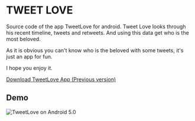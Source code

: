 TWEET LOVE
======

Source code of the app TweetLove for android.
Tweet Love looks through his recent timeline, tweets and retweets. And using this data get who is the most beloved.

As it is obvious you can't know who is the beloved with some tweets, it's just an app for fun.


I hope you enjoy it.

[Download TweetLove App (Previous version)](https://play.google.com/store/apps/details?id=es.elultimorey.tweetlove)


Demo
----

![TweetLove on Android 5.0](sample.gif)
